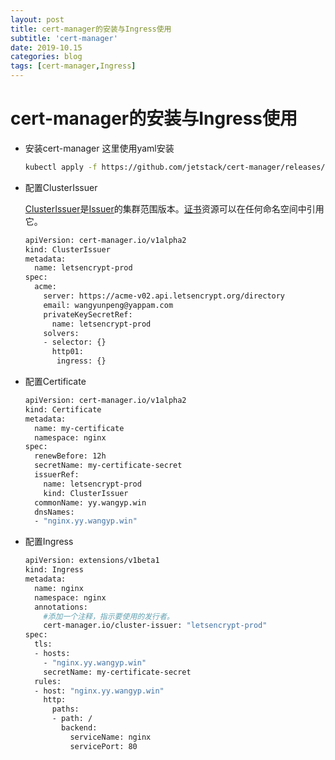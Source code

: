 ```yaml
---
layout: post
title: cert-manager的安装与Ingress使用
subtitle: 'cert-manager'
date: 2019-10.15
categories: blog
tags: [cert-manager,Ingress]
---
```

# cert-manager的安装与Ingress使用
* 安装cert-manager
   这里使用yaml安装

   ```bash
   kubectl apply -f https://github.com/jetstack/cert-manager/releases/download/v0.11.0/cert-manager.yaml
   ```

* 配置ClusterIssuer

  [ClusterIssuer](https://cert-manager.readthedocs.io/en/latest/reference/clusterissuers.html)是[Issuer](https://cert-manager.readthedocs.io/en/latest/reference/issuers.html)的集群范围版本。[证书](https://cert-manager.readthedocs.io/en/latest/reference/certificates.html)资源可以在任何命名空间中引用它。
  
  ```bash
  apiVersion: cert-manager.io/v1alpha2
  kind: ClusterIssuer
  metadata:
    name: letsencrypt-prod
  spec:
    acme:
      server: https://acme-v02.api.letsencrypt.org/directory
      email: wangyunpeng@yappam.com
      privateKeySecretRef:
        name: letsencrypt-prod
      solvers:
      - selector: {}
        http01:
         ingress: {}
  ```
  
* 配置Certificate

  ```bash
  apiVersion: cert-manager.io/v1alpha2
  kind: Certificate
  metadata:
    name: my-certificate
    namespace: nginx
  spec:
    renewBefore: 12h
    secretName: my-certificate-secret
    issuerRef:
      name: letsencrypt-prod
      kind: ClusterIssuer
    commonName: yy.wangyp.win
    dnsNames:
    - "nginx.yy.wangyp.win"
  ```

* 配置Ingress

  ```bash
  apiVersion: extensions/v1beta1
  kind: Ingress
  metadata:
    name: nginx
    namespace: nginx
    annotations:
      #添加一个注释，指示要使用的发行者。
      cert-manager.io/cluster-issuer: "letsencrypt-prod"
  spec:
    tls:
    - hosts:
      - "nginx.yy.wangyp.win"
      secretName: my-certificate-secret
    rules:
    - host: "nginx.yy.wangyp.win"
      http:
        paths:
        - path: /
          backend:
            serviceName: nginx
            servicePort: 80
  ```

  


